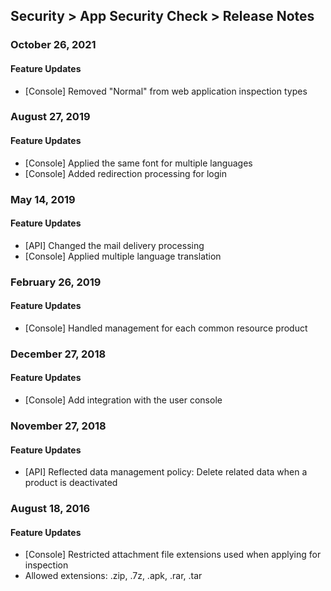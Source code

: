 ## Security > App Security Check > Release Notes

### October 26, 2021

#### Feature Updates
* [Console] Removed "Normal" from web application inspection types


### August 27, 2019

#### Feature Updates 
* [Console] Applied the same font for multiple languages 
* [Console] Added redirection processing for login 


### May 14, 2019

#### Feature Updates 
* [API] Changed the mail delivery processing
* [Console] Applied multiple language translation


### February 26, 2019

#### Feature Updates 
* [Console] Handled management for each common resource product


### December 27, 2018

#### Feature Updates 
* [Console] Add integration with the user console


### November 27, 2018

#### Feature Updates 
* [API] Reflected data management policy: Delete related data when a product is deactivated


### August 18, 2016

#### Feature Updates 
* [Console] Restricted attachment file extensions used when applying for inspection
* Allowed extensions: .zip, .7z, .apk, .rar, .tar
